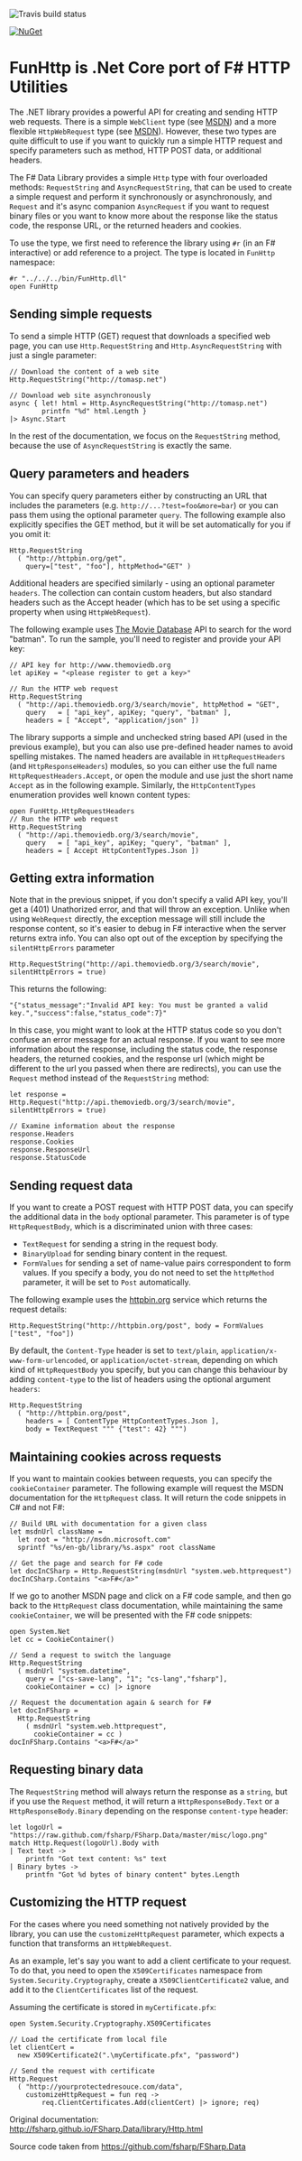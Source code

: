 ![Travis build status](https://travis-ci.org/Dolfik1/FunHttp.svg?branch=master)

[![NuGet](https://img.shields.io/nuget/v/FunHttp.svg)](https://www.nuget.org/packages/FunHttp/)
# FunHttp is .Net Core port of F# HTTP Utilities

The .NET library provides a powerful API for creating and sending HTTP web requests. There is a simple `WebClient` type (see [MSDN](http://msdn.microsoft.com/en-us/library/system.net.webclient.aspx)) and a more flexible `HttpWebRequest` type (see [MSDN](http://msdn.microsoft.com/en-us/library/system.net.httpwebrequest.aspx)). However, these two types are quite difficult to use if you want to quickly run a simple HTTP request and specify parameters such as method, HTTP POST data, or additional headers.

The F# Data Library provides a simple `Http` type with four overloaded methods: `RequestString` and `AsyncRequestString`, that can be used to create a simple request and perform it synchronously or asynchronously, and `Request` and it's async companion `AsyncRequest` if you want to request binary files or you want to know more about the response like the status code, the response URL, or the returned headers and cookies.

To use the type, we first need to reference the library using `#r` (in an F# interactive) or add reference to a project. The type is located in `FunHttp` namespace:
```F#
#r "../../../bin/FunHttp.dll"
open FunHttp
```
## Sending simple requests
To send a simple HTTP (GET) request that downloads a specified web page, you can use `Http.RequestString` and `Http.AsyncRequestString` with just a single parameter:

```F#
// Download the content of a web site
Http.RequestString("http://tomasp.net")

// Download web site asynchronously
async { let! html = Http.AsyncRequestString("http://tomasp.net")
        printfn "%d" html.Length }
|> Async.Start
```
In the rest of the documentation, we focus on the `RequestString` method, because the use of `AsyncRequestString` is exactly the same.
## Query parameters and headers
You can specify query parameters either by constructing an URL that includes the parameters (e.g. `http://...?test=foo&more=bar`) or you can pass them using the optional parameter `query`. The following example also explicitly specifies the GET method, but it will be set automatically for you if you omit it:
```F#
Http.RequestString
  ( "http://httpbin.org/get", 
    query=["test", "foo"], httpMethod="GET" )
```
Additional headers are specified similarly - using an optional parameter `headers`. The collection can contain custom headers, but also standard headers such as the Accept header (which has to be set using a specific property when using `HttpWebRequest`).

The following example uses [The Movie Database](http://www.themoviedb.org/) API to search for the word "batman". To run the sample, you'll need to register and provide your API key:
```F#
// API key for http://www.themoviedb.org
let apiKey = "<please register to get a key>"

// Run the HTTP web request
Http.RequestString
  ( "http://api.themoviedb.org/3/search/movie", httpMethod = "GET",
    query   = [ "api_key", apiKey; "query", "batman" ],
    headers = [ "Accept", "application/json" ])
```
The library supports a simple and unchecked string based API (used in the previous example), but you can also use pre-defined header names to avoid spelling mistakes. The named headers are available in `HttpRequestHeaders` (and `HttpResponseHeaders`) modules, so you can either use the full name `HttpRequestHeaders.Accept`, or open the module and use just the short name `Accept` as in the following example. Similarly, the `HttpContentTypes` enumeration provides well known content types:
```F#
open FunHttp.HttpRequestHeaders
// Run the HTTP web request
Http.RequestString
  ( "http://api.themoviedb.org/3/search/movie",
    query   = [ "api_key", apiKey; "query", "batman" ],
    headers = [ Accept HttpContentTypes.Json ])
```
## Getting extra information
Note that in the previous snippet, if you don't specify a valid API key, you'll get a (401) Unathorized error, and that will throw an exception. Unlike when using `WebRequest` directly, the exception message will still include the response content, so it's easier to debug in F# interactive when the server returns extra info.
You can also opt out of the exception by specifying the `silentHttpErrors` parameter
```F#
Http.RequestString("http://api.themoviedb.org/3/search/movie", silentHttpErrors = true)
```
This returns the following:
```F#
"{"status_message":"Invalid API key: You must be granted a valid key.","success":false,"status_code":7}"
```
In this case, you might want to look at the HTTP status code so you don't confuse an error message for an actual response. If you want to see more information about the response, including the status code, the response headers, the returned cookies, and the response url (which might be different to the url you passed when there are redirects), you can use the `Request` method instead of the `RequestString` method:
```F#
let response = Http.Request("http://api.themoviedb.org/3/search/movie", silentHttpErrors = true)

// Examine information about the response
response.Headers
response.Cookies
response.ResponseUrl
response.StatusCode
```
## Sending request data
If you want to create a POST request with HTTP POST data, you can specify the additional data in the `body` optional parameter. This parameter is of type `HttpRequestBody`, which is a discriminated union with three cases:

 - `TextRequest` for sending a string in the request body.
 - `BinaryUpload` for sending binary content in the request.
 - `FormValues` for sending a set of name-value pairs correspondent to form values.
If you specify a body, you do not need to set the `httpMethod` parameter, it will be set to `Post` automatically.

The following example uses the [httpbin.org](httpbin.org) service which returns the request details:
```F#
Http.RequestString("http://httpbin.org/post", body = FormValues ["test", "foo"])
```
By default, the `Content-Type` header is set to `text/plain`, `application/x-www-form-urlencoded`, or `application/octet-stream`, depending on which kind of `HttpRequestBody` you specify, but you can change this behaviour by adding `content-type` to the list of headers using the optional argument `headers`:
```F#
Http.RequestString
  ( "http://httpbin.org/post", 
    headers = [ ContentType HttpContentTypes.Json ],
    body = TextRequest """ {"test": 42} """)
```
## Maintaining cookies across requests
If you want to maintain cookies between requests, you can specify the `cookieContainer` parameter. The following example will request the MSDN documentation for the `HttpRequest` class. It will return the code snippets in C# and not F#:
```F#
// Build URL with documentation for a given class
let msdnUrl className = 
  let root = "http://msdn.microsoft.com"
  sprintf "%s/en-gb/library/%s.aspx" root className

// Get the page and search for F# code
let docInCSharp = Http.RequestString(msdnUrl "system.web.httprequest")
docInCSharp.Contains "<a>F#</a>"
```
If we go to another MSDN page and click on a F# code sample, and then go back to the `HttpRequest` class documentation, while maintaining the same `cookieContainer`, we will be presented with the F# code snippets:
```F#
open System.Net
let cc = CookieContainer()

// Send a request to switch the language
Http.RequestString
  ( msdnUrl "system.datetime", 
    query = ["cs-save-lang", "1"; "cs-lang","fsharp"], 
    cookieContainer = cc) |> ignore

// Request the documentation again & search for F#
let docInFSharp = 
  Http.RequestString
    ( msdnUrl "system.web.httprequest", 
      cookieContainer = cc )
docInFSharp.Contains "<a>F#</a>"
```
## Requesting binary data
The `RequestString` method will always return the response as a `string`, but if you use the `Request` method, it will return a `HttpResponseBody.Text` or a `HttpResponseBody.Binary` depending on the response `content-type` header:
```F#
let logoUrl = "https://raw.github.com/fsharp/FSharp.Data/master/misc/logo.png"
match Http.Request(logoUrl).Body with
| Text text -> 
    printfn "Got text content: %s" text
| Binary bytes -> 
    printfn "Got %d bytes of binary content" bytes.Length
```
## Customizing the HTTP request
For the cases where you need something not natively provided by the library, you can use the `customizeHttpRequest` parameter, which expects a function that transforms an `HttpWebRequest`.

As an example, let's say you want to add a client certificate to your request. To do that, you need to open the `X509Certificates` namespace from `System.Security.Cryptography`, create a `X509ClientCertificate2` value, and add it to the `ClientCertificates` list of the request.

Assuming the certificate is stored in `myCertificate.pfx`:
```F#
open System.Security.Cryptography.X509Certificates

// Load the certificate from local file
let clientCert = 
  new X509Certificate2(".\myCertificate.pfx", "password")

// Send the request with certificate
Http.Request
  ( "http://yourprotectedresouce.com/data",
    customizeHttpRequest = fun req -> 
        req.ClientCertificates.Add(clientCert) |> ignore; req)
```


Original documentation: http://fsharp.github.io/FSharp.Data/library/Http.html

Source code taken from https://github.com/fsharp/FSharp.Data
